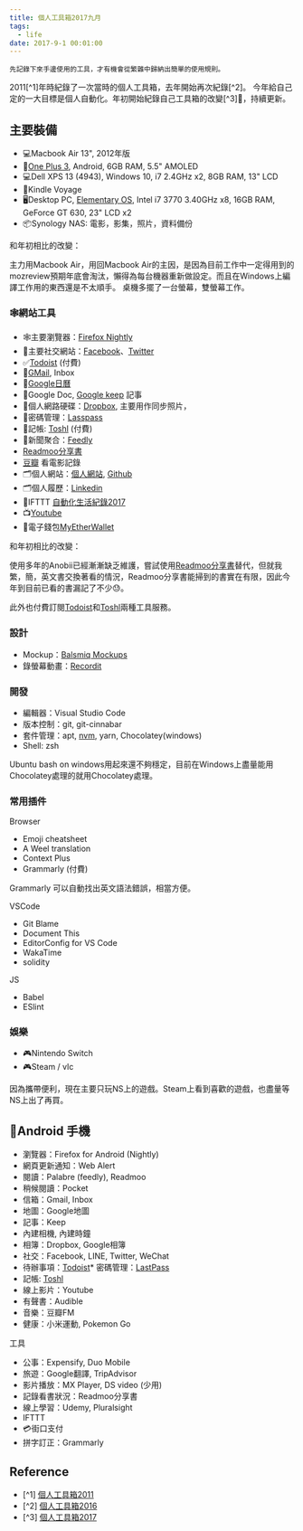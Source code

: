 ```yaml
---
title: 個人工具箱2017九月
tags:
  - life
date: 2017-9-1 00:01:00
---
```


`先記錄下來手邊使用的工具，才有機會從繁雜中歸納出簡單的使用規則。`

2011[^1]年時紀錄了一次當時的個人工具箱，去年開始再次紀錄[^2]。
今年給自己定的一大目標是個人自動化。年初開始紀錄自己工具箱的改變[^3]🤹，持續更新。

## 主要裝備

* :computer:Macbook Air 13", 2012年版
* :iphone:[One Plus 3](https://oneplus.net/global/3), Android, 6GB RAM, 5.5" AMOLED
* :computer:Dell XPS 13 (4943), Windows 10, i7 2.4GHz x2, 8GB RAM, 13" LCD
* :orange_book:Kindle Voyage 
* :desktop_computer:Desktop PC, [Elementary OS](https://elementary.io/), Intel i7 3770 3.40GHz x8, 16GB RAM, GeForce GT 630, 23" LCD x2
* :package:Synology NAS: 電影，影集，照片，資料備份

和年初相比的改變：

主力用Macbook Air，用回Macbook Air的主因，是因為目前工作中一定得用到的mozreview預期年底會淘汰，懶得為每台機器重新做設定。而且在Windows上編譯工作用的東西還是不太順手。
桌機多擺了一台螢幕，雙螢幕工作。

### :spider_web:網站工具

* :spider_web:主要瀏覽器：[Firefox Nightly](https://www.mozilla.org/en-US/firefox/products/)
* :busts_in_silhouette:主要社交網站：[Facebook](http://www.facebook.com/)、[Twitter](https://twitter.com/gasolin)
* ✅[Todoist](https://todoist.com/) (付費)
* :email:[GMail](http://mail.google.com/), Inbox
* :calendar:[Google日曆](http://www.google.com/calendar)
* :memo:Google Doc, [Google keep](http://keep.google.com/) 記事
* :floppy_disk:個人網路硬碟：[Dropbox](http://www.dropbox.com/), 主要用作同步照片，
* 🔑密碼管理：[Lasspass](https://www.lastpass.com/)
* 📒記帳: [Toshl](https://toshl.com) (付費)
* :newspaper:新聞聚合：[Feedly](https://feedly.com/)
* [Readmoo分享書](https://share.readmoo.com/)
* [豆瓣](http://www.douban.com/) 看電影記錄
* :card_index_dividers:個人網站：[個人網站](http://www.gasolin.idv.tw), [Github](https://github.com/gasolin/blog/)
* :card_index_dividers:個人履歷：[Linkedin](https://www.linkedin.com/in/fredglin/)
* :link:IFTTT [自動化生活紀錄2017](tools/tooling-in-2017.md)
* :tv:[Youtube](https://www.youtube.com/)
* :purse:電子錢包[MyEtherWallet](https://www.myetherwallet.com/)

和年初相比的改變：

使用多年的Anobii已經漸漸缺乏維護，嘗試使用[Readmoo分享書](https://share.readmoo.com/)替代，但就我繁，簡，英文書交換著看的情況，Readmoo分享書能掃到的書實在有限，因此今年到目前已看的書漏記了不少:sweat:。

此外也付費訂閱[Todoist](https://todoist.com/)和[Toshl](https://toshl.com)兩種工具服務。

### 設計

* Mockup：[Balsmiq Mockups](http://www.balsamiq.com/products/mockups)
* 錄螢幕動畫：[Recordit](http://www.recordit.co/)

### 開發

* 編輯器：Visual Studio Code
* 版本控制：git, git-cinnabar
* 套件管理：apt, [nvm](https://github.com/creationix/nvm), yarn, Chocolatey(windows)
* Shell: zsh

Ubuntu bash on windows用起來還不夠穩定，目前在Windows上盡量能用Chocolatey處理的就用Chocolatey處理。

### 常用插件

Browser
* Emoji cheatsheet
* A Weel translation
* Context Plus
* Grammarly (付費)

Grammarly 可以自動找出英文語法錯誤，相當方便。

VSCode
* Git Blame
* Document This
* EditorConfig for VS Code
* WakaTime
* solidity

JS
* Babel
* ESlint


### 娛樂

* 🎮Nintendo Switch
* 🎮Steam / vlc

因為攜帶便利，現在主要只玩NS上的遊戲。Steam上看到喜歡的遊戲，也盡量等NS上出了再買。

## :iphone:Android 手機
* 瀏覽器：Firefox for Android (Nightly)
* 網頁更新通知：Web Alert
* 閱讀：Palabre (feedly), Readmoo
* 稍候閱讀：Pocket
* 信箱：Gmail, Inbox
* 地圖：Google地圖
* 記事：Keep
* 內建相機, 內建時鐘
* 相簿：Dropbox, Google相簿
* 社交：Facebook, LINE, Twitter, WeChat
* 待辦事項：[Todoist](https://play.google.com/store/apps/details?id=com.todoist)* 密碼管理：[LastPass](https://play.google.com/store/apps/details?id=com.lastpass.lpandroid)
* 記帳: [Toshl](https://play.google.com/store/apps/details?id=com.thirdframestudios.android.expensoor)
* 線上影片：Youtube
* 有聲書：Audible
* 音樂：豆瓣FM
* 健康：小米運動, Pokemon Go

工具

* 公事：Expensify, Duo Mobile
* 旅遊：Google翻譯, TripAdvisor
* 影片播放：MX Player, DS video (少用)
* 記錄看書狀況：Readmoo分享書
* 線上學習：Udemy, Pluralsight
* IFTTT
* 💳街口支付
* 拼字訂正：Grammarly

## Reference

* [^1] [個人工具箱2011](tools/tooling-in-2011.md)
* [^2] [個人工具箱2016](tools/tooling-in-2016.md)
* [^3] [個人工具箱2017](tools/tooling-in-2017.md)
